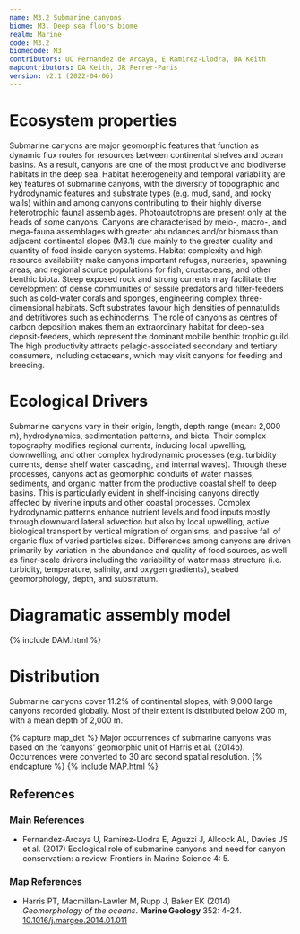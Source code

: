 ```yaml
---
name: M3.2 Submarine canyons
biome: M3. Deep sea floors biome
realm: Marine
code: M3.2
biomecode: M3
contributors: UC Fernandez de Arcaya, E Ramirez-Llodra, DA Keith
mapcontributors: DA Keith, JR Ferrer-Paris
version: v2.1 (2022-04-06)
---
```

# Ecosystem properties

Submarine canyons are major geomorphic features that function as dynamic flux routes for resources between continental shelves and ocean basins. As a result, canyons are one of the most productive and biodiverse habitats in the deep sea. Habitat heterogeneity and temporal variability are key features of submarine canyons, with the diversity of topographic and hydrodynamic features and substrate types (e.g. mud, sand, and rocky walls) within and among canyons contributing to their highly diverse heterotrophic faunal assemblages. Photoautotrophs are present only at the heads of some canyons. Canyons are characterised by meio-, macro-, and mega-fauna assemblages with greater abundances and/or biomass than adjacent continental slopes (M3.1) due mainly to the greater quality and quantity of food inside canyon systems. Habitat complexity and high resource availability make canyons important refuges, nurseries, spawning areas, and regional source populations for fish, crustaceans, and other benthic biota. Steep exposed rock and strong currents may facilitate the development of dense communities of sessile predators and filter-feeders such as cold-water corals and sponges, engineering complex three-dimensional habitats. Soft substrates favour high densities of pennatulids and detritivores such as echinoderms. The role of canyons as centres of carbon deposition makes them an extraordinary habitat for deep-sea deposit-feeders, which represent the dominant mobile benthic trophic guild. The high productivity attracts pelagic-associated secondary and tertiary consumers, including cetaceans, which may visit canyons for feeding and breeding.

# Ecological Drivers

Submarine canyons vary in their origin, length, depth range (mean: 2,000 m), hydrodynamics, sedimentation patterns, and biota. Their complex topography modifies regional currents, inducing local upwelling, downwelling, and other complex hydrodynamic processes (e.g. turbidity currents, dense shelf water cascading, and internal waves). Through these processes, canyons act as geomorphic conduits of water masses, sediments, and organic matter from the productive coastal shelf to deep basins. This is particularly evident in shelf-incising canyons directly affected by riverine inputs and other coastal processes. Complex hydrodynamic patterns enhance nutrient levels and food inputs mostly through downward lateral advection but also by local upwelling, active biological transport by vertical migration of organisms, and passive fall of organic flux of varied particles sizes. Differences among canyons are driven primarily by variation in the abundance and quality of food sources, as well as finer-scale drivers including the variability of water mass structure (i.e. turbidity, temperature, salinity, and oxygen gradients), seabed geomorphology, depth, and substratum.

# Diagramatic assembly model

{% include DAM.html %}

# Distribution

Submarine canyons cover 11.2% of continental slopes, with 9,000 large canyons recorded globally. Most of their extent is distributed below 200 m, with a mean depth of 2,000 m.

{% capture map_det %}
Major occurrences of submarine canyons was based on the ‘canyons’ geomorphic unit of Harris et al. (2014b). Occurrences were converted to 30 arc second spatial resolution.
{% endcapture %}
{% include MAP.html %}

## References
### Main References
* Fernandez-Arcaya U, Ramirez-Llodra E, Aguzzi J, Allcock AL, Davies JS et al. (2017) Ecological role of submarine canyons and need for canyon conservation: a review. Frontiers in Marine Science 4: 5. 
### Map References
* Harris PT, Macmillan-Lawler M, Rupp J, Baker EK (2014) *Geomorphology of the oceans*. **Marine Geology** 352: 4-24. [10.1016/j.margeo.2014.01.011](https://doi.org/10.1016/j.margeo.2014.01.011)
